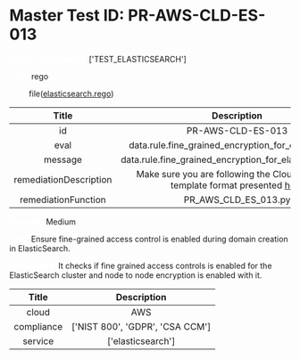 



# Master Test ID: PR-AWS-CLD-ES-013


***<font color="white">Master Snapshot Id:</font>*** ['TEST_ELASTICSEARCH']

***<font color="white">type:</font>*** rego

***<font color="white">rule:</font>*** file([elasticsearch.rego])  
  
  
  
  

|Title|Description|
| :---: | :---: |
|id|PR-AWS-CLD-ES-013|
|eval|data.rule.fine_grained_encryption_for_elasticsearch|
|message|data.rule.fine_grained_encryption_for_elasticsearch_err|
|remediationDescription|Make sure you are following the Cloudformation template format presented <a href='https://boto3.amazonaws.com/v1/documentation/api/latest/reference/services/es.html#ElasticsearchService.Client.describe_elasticsearch_domain' target='_blank'>here</a>|
|remediationFunction|PR_AWS_CLD_ES_013.py|


***<font color="white">Severity:</font>*** Medium

***<font color="white">Title:</font>*** Ensure fine-grained access control is enabled during domain creation in ElasticSearch.

***<font color="white">Description:</font>*** It checks if fine grained access controls is enabled for the ElasticSearch cluster and node to node encryption is enabled with it.  
  
  

|Title|Description|
| :---: | :---: |
|cloud|AWS|
|compliance|['NIST 800', 'GDPR', 'CSA CCM']|
|service|['elasticsearch']|



[elasticsearch.rego]: https://github.com/prancer-io/prancer-compliance-test/tree/master/aws/cloud/elasticsearch.rego
